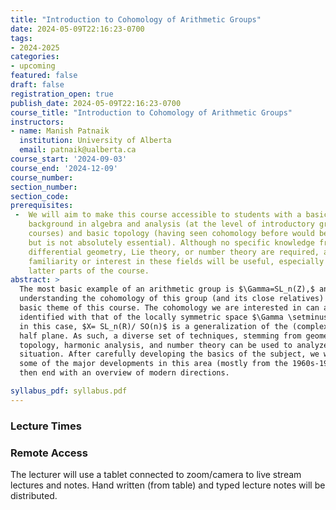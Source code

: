 ```yaml
---
title: "Introduction to Cohomology of Arithmetic Groups"
date: 2024-05-09T22:16:23-0700
tags:
- 2024-2025
categories:
- upcoming
featured: false
draft: false
registration_open: true
publish_date: 2024-05-09T22:16:23-0700
course_title: "Introduction to Cohomology of Arithmetic Groups"
instructors:
- name: Manish Patnaik
  institution: University of Alberta
  email: patnaik@ualberta.ca
course_start: '2024-09-03'
course_end: '2024-12-09'
course_number: 
section_number: 
section_code:
prerequisites:
 -  We will aim to make this course accessible to students with a basic
    background in algebra and analysis (at the level of introductory graduate
    courses) and basic topology (having seen cohomology before would be useful,
    but is not absolutely essential). Although no specific knowledge from
    differential geometry, Lie theory, or number theory are required, additional
    familiarity or interest in these fields will be useful, especially in the
    latter parts of the course.
abstract: > 
  The most basic example of an arithmetic group is $\Gamma=SL_n(Z),$ and
  understanding the cohomology of this group (and its close relatives) will be the
  basic theme of this course. The cohomology we are interested in can also be
  identified with that of the locally symmetric space $\Gamma \setminus X$ where,
  in this case, $X= SL_n(R)/ SO(n)$ is a generalization of the (complex) upper
  half plane. As such, a diverse set of techniques, stemming from geometry,
  topology, harmonic analysis, and number theory can be used to analyze the
  situation. After carefully developing the basics of the subject, we will present
  some of the major developments in this area (mostly from the 1960s-1970s), and
  then end with an overview of modern directions.

syllabus_pdf: syllabus.pdf
---
```

### Lecture Times

### Remote Access
The lecturer will use a tablet connected to zoom/camera to live stream lectures
and notes. Hand written (from table) and typed lecture notes will be
distributed.
